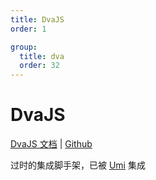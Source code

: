 ```yaml
---
title: DvaJS
order: 1

group:
  title: dva
  order: 32
---
```


# DvaJS

[DvaJS 文档](https://dvajs.com/) | [Github](https://github.com/dvajs/dva)

过时的集成脚手架，已被 [Umi](/front_end/react生态/umi/umi-js) 集成
